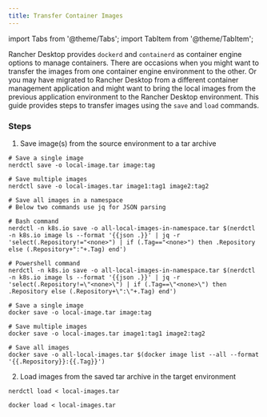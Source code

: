 ```yaml
---
title: Transfer Container Images
---
```


import Tabs from '@theme/Tabs';
import TabItem from '@theme/TabItem';

Rancher Desktop provides `dockerd` and `containerd` as container engine options to manage containers. There are occasions when you might want to transfer the images from one container engine environment to the other. Or you may have migrated to Rancher Desktop from a different container management application and might want to bring the local images from the previous application environment to the Rancher Desktop environment.  This guide provides steps to transfer images using the `save` and `load` commands.

### Steps

1. Save image(s) from the source environment to a tar archive

<Tabs groupId="container-runtime">
  <TabItem value="nerdctl" default>

```
# Save a single image
nerdctl save -o local-image.tar image:tag

# Save multiple images
nerdctl save -o local-images.tar image1:tag1 image2:tag2

# Save all images in a namespace 
# Below two commands use jq for JSON parsing

# Bash command
nerdctl -n k8s.io save -o all-local-images-in-namespace.tar $(nerdctl -n k8s.io image ls --format '{{json .}}' | jq -r 'select(.Repository!="<none>") | if (.Tag=="<none>") then .Repository else (.Repository+":"+.Tag) end')

# Powershell command
nerdctl -n k8s.io save -o all-local-images-in-namespace.tar $(nerdctl -n k8s.io image ls --format '{{json .}}' | jq -r 'select(.Repository!=\"<none>\") | if (.Tag==\"<none>\") then .Repository else (.Repository+\":\"+.Tag) end')

```

  </TabItem>
  <TabItem value="docker">

```
# Save a single image
docker save -o local-image.tar image:tag

# Save multiple images
docker save -o local-images.tar image1:tag1 image2:tag2

# Save all images
docker save -o all-local-images.tar $(docker image list --all --format '{{.Repository}}:{{.Tag}}') 
```

  </TabItem>
</Tabs>

2. Load images from the saved tar archive in the target environment

<Tabs groupId="container-runtime">
  <TabItem value="nerdctl" default>

```
nerdctl load < local-images.tar
```

  </TabItem>
  <TabItem value="docker">

```
docker load < local-images.tar
```

  </TabItem>
</Tabs>